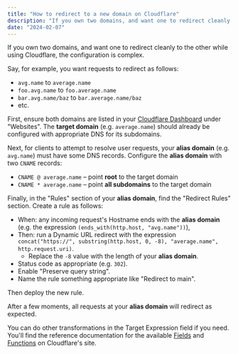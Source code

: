 ```yaml
---
title: "How to redirect to a new domain on Cloudflare"
description: "If you own two domains, and want one to redirect cleanly to the other while using Cloudflare, the configuration is complex."
date: "2024-02-07"
---
```


If you own two domains, and want one to redirect cleanly to the other while using Cloudflare, the configuration is complex.

Say, for example, you want requests to redirect as follows:

- `avg.name` to `average.name`
- `foo.avg.name` to `foo.average.name`
- `bar.avg.name/baz` to `bar.average.name/baz`
- etc.

First, ensure both domains are listed in your [Cloudflare Dashboard](https://dash.cloudflare.com) under "Websites". The **target domain** (e.g. `average.name`) should already be configured with appropriate DNS for its subdomains.

Next, for clients to attempt to resolve user requests, your **alias domain** (e.g. `avg.name`) must have some DNS records. Configure the **alias domain** with two `CNAME` records:

- `CNAME @ average.name` – point **root** to the target domain
- `CNAME * average.name` – point **all subdomains** to the target domain

Finally, in the "Rules" section of your **alias domain**, find the "Redirect Rules" section. Create a rule as follows:

- When: any incoming request's Hostname ends with the **alias domain** (e.g. the expression `(ends_with(http.host, "avg.name"))`),
- Then: run a Dynamic URL redirect with the expression `concat("https://", substring(http.host, 0, -8), "average.name", http.request.uri)`.
  - Replace the `-8` value with the length of your **alias domain**.
- Status code as appropriate (e.g. `302`).
- Enable "Preserve query string".
- Name the rule something appropriate like "Redirect to main".

Then deploy the new rule.

After a few moments, all requests at your **alias domain** will redirect as expected.

You can do other transformations in the Target Expression field if you need. You'll find the reference documentation for the available [Fields](https://developers.cloudflare.com/ruleset-engine/rules-language/fields/) and [Functions](https://developers.cloudflare.com/ruleset-engine/rules-language/functions/) on Cloudflare's site.
